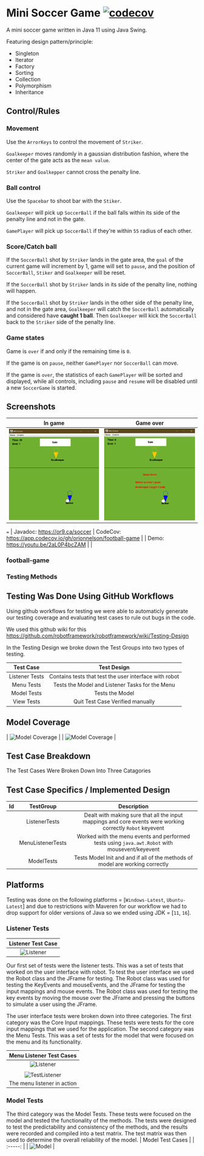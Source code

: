 
# Mini Soccer Game [![codecov](https://codecov.io/gh/orionnelson/football-game/branch/main/graph/badge.svg?token=6UY2PVL3RX)](https://codecov.io/gh/orionnelson/football-game)

A mini soccer game written in Java 11 using Java Swing.

Featuring design pattern/principle:

* Singleton
* Iterator
* Factory
* Sorting
* Collection
* Polymorphism
* Inheritance

## Control/Rules

### Movement

Use the `ArrorKeys` to control the movement of `Striker`.

`Goalkeeper` moves randomly in a gaussian distribution fashion, where the center of the gate
acts as the `mean value`.

`Striker` and `Goalkepper` cannot cross the penalty line.

### Ball control

Use the `Spacebar` to shoot bar with the `Stiker`.

`Goalkeeper` will pick up `SoccerBall` if the ball falls within its side of the penalty line and
not in the gate.

`GamePlayer` will pick up `SoccerBall` if they're within `55` radius of each other.

### Score/Catch ball

If the `SoccerBall` shot by `Striker` lands in the gate area, the `goal` of the current game will
increment by 1, game will set to `pause`, and the position of `SoccerBall`, `Stiker` and `Goalkeeper` will be reset.

If the `SoccerBall` shot by `Striker` lands in its side of the penalty line, nothing will happen.

If the `SoccerBall` shot by `Striker` lands in the other side of the penalty line, and not in the
gate area, `Goalkeeper` will catch the `SoccerBall` automatically and considered have **caught 1 ball**.
Then `Goalkeeper` will kick the `SoccerBall` back to the `Striker` side of the penalty line.

### Game states

Game is `over` if and only if the remaining time is `0`.

If the game is on `pause`, neither `GamePlayer` nor `SoccerBall` can move.

If the game is `over`, the statistics of each `GamePlayer` will be sorted and displayed, while all controls,
including `pause` and `resume` will be disabled until a new `SoccerGame` is started.

## Screenshots

| In game    | Game over   |
| :------------: | :----------: |
| ![In game](screenshots/in_game.png) | ![Game over](screenshots/game_over.png) |
`=`
| Javadoc: https://or9.ca/soccer | CodeCov: https://app.codecov.io/gh/orionnelson/football-game |
| Demo: https://youtu.be/2aL0P4bcZAM |                                                          |

### football-game 


### Testing Methods 
## Testing Was Done Using GitHub Workflows
Using github workflows for testing we were able to automaticly generate our testing coverage and evaluating test cases to rule out bugs in the code. 

We used this github wiki for this
https://github.com/robotframework/robotframework/wiki/Testing-Design

In the Testing Design we broke down the Test Groups into two types of testing.

| Test Case	 |		Test Design | 
| :--------: | :---------:  |
| Listener Tests	|		Contains tests that test the user interface with robot |
| Menu Tests		|		Tests the Model and Listener Tasks for the Menu |
| Model Tests		|	Tests the Model |
| View Tests |   Quit Test Case Verified manually |

## Model Coverage

| ![Model Coverage](https://or9.ca/soccer/testitems/model%20coverage.png) |
| ![Model Coverage](https://or9.ca/soccer/testitems/src%20model.png) |

## Test Case Breakdown
The Test Cases Were Broken Down Into Three Catagories
## Test Case Specifics / Implemented Design
|      Id        |  TestGroup   |   Description |
| :------------: | :----------: | :----------:  | 
|  | ListenerTests     |   Dealt with making sure that all the input mappings and core events were working correctly `Robot` keyevent    |
|  | MenuListenerTests |  Worked with the menu events and performed tests using `java.awt.Robot` with mousevent/keyevent                 | 
|  |   ModelTests     |  Tests Model Init and and if all of the methods of model are working correctly                                   |

## Platforms 

Testing was done on the following platforms = [`Windows-Latest`, `Ubuntu-Latest`] and due to restrictions with Maveren for our workflow we had to drop support for older versions of Java so we ended using JDK = [`11`, `16`].

### Listener Tests 
| Listener  Test Case                                           | 
| :-----:                                                       |
| ![Listener](https://or9.ca/soccer/testitems/TestListener.png) |

Our first set of tests were the listener tests. This was a set of tests that worked on the user interface with robot. To test the user interface we used the Robot class and the JFrame for testing. The Robot class was used for testing the KeyEvents and mouseEvents, and the JFrame for testing the input mappings and mouse events. The Robot class was used for testing the key events by moving the mouse over the JFrame and pressing the buttons to simulate a user using the JFrame.

The user interface tests were broken down into three categories. The first category was the Core Input mappings. These tests were tests for the core input mappings that we used for the application. The second category was the Menu Tests. This was a set of tests for the model that were focused on the menu and its functionality.

| Menu Listener Test Cases                                         | 
| :-----:                                                          |
| ![Listener](https://or9.ca/soccer/testitems/Menu%20Listener.png) |
|                                                           |
|   ![TestListener](https://user-images.githubusercontent.com/44347765/141044983-e7205133-b400-4a89-b2e6-3aab4695b453.gif)  |
|  The menu listener in action                                     |


### Model Tests 

The third category was the Model Tests. These tests were focused on the model and tested the functionality of the methods.  The tests were designed to test the predictability and consistency of the methods, and the results were recorded and compiled into a test matrix. The test matrix was then used to determine the overall reliability of the model.
| Model  Test Cases                                             | 
| :-----:                                                       |
| ![Model](https://or9.ca/soccer/testitems/TestModels.png) |








